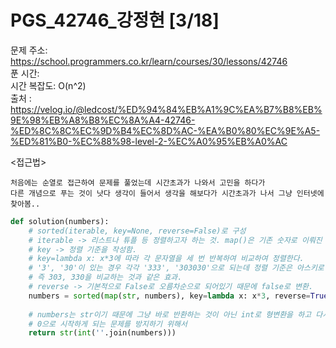  # PGS_42746_강정현 [3/18] </br>
문제 주소: https://school.programmers.co.kr/learn/courses/30/lessons/42746 </br>
푼 시간:  </br>
시간 복잡도: O(n^2) </br>
출처 : https://velog.io/@ledcost/%ED%94%84%EB%A1%9C%EA%B7%B8%EB%9E%98%EB%A8%B8%EC%8A%A4-42746-%ED%8C%8C%EC%9D%B4%EC%8D%AC-%EA%B0%80%EC%9E%A5-%ED%81%B0-%EC%88%98-level-2-%EC%A0%95%EB%A0%AC

<접근법>
```
처음에는 순열로 접근하여 문제를 풀었는데 시간초과가 나와서 고민을 하다가
다른 개념으로 푸는 것이 낫다 생각이 들어서 생각을 해보다가 시간초과가 나서 그냥 인터넷에 찾아봄..
```

```python
def solution(numbers):
    # sorted(iterable, key=None, reverse=False)로 구성
    # iterable -> 리스트나 튜플 등 정렬하고자 하는 것. map()은 기존 숫자로 이뤄진 리스트를 str로 바꾸기 위해 사용한 것.
    # key -> 정렬 기준을 작성함.
    # key=lambda x: x*3에 따라 각 문자열을 세 번 반복하여 비교하여 정렬한다.
    # '3', '30'이 있는 경우 각각 '333', '303030'으로 되는데 정렬 기준은 아스키로 되기 때문에 '3', '30' 순으로 정렬.
    # 즉 303, 330을 비교하는 것과 같은 효과.
    # reverse -> 기본적으로 False로 오름차순으로 되어있기 때문에 false로 변환.
    numbers = sorted(map(str, numbers), key=lambda x: x*3, reverse=True)
    
    # numbers는 str이기 때문에 그냥 바로 반환하는 것이 아닌 int로 형변환을 하고 다시 str로 형변환 후 반환한다.
    # 0으로 시작하게 되는 문제를 방지하기 위해서 
    return str(int(''.join(numbers)))
```
